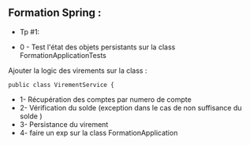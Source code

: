 ## Formation Spring : 

* Tp #1: 

* 0 - Test l'état des objets persistants sur la class FormationApplicationTests

Ajouter la logic des virements sur la class :

```
public class VirementService {
```

* 1- Récupération des comptes par numero de compte
* 2- Vérification du solde (exception dans le cas de non suffisance du solde )
* 3- Persistance du virement
* 4- faire un exp sur la class FormationApplication
